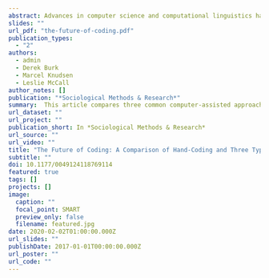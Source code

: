 ```yaml
---
abstract: Advances in computer science and computational linguistics have yielded new, and faster, computational approaches to structuring and analyzing textual data. These approaches perform well on tasks like information extraction, but their ability to identify complex, socially constructed, and unsettled theoretical concepts—a central goal of sociological content analysis—has not been tested. To fill this gap, we compare the results produced by three common computer-assisted approaches—dictionary, supervised machine learning (SML), and unsupervised machine learning—to those produced through a rigorous hand-coding analysis of inequality in the news (N = 1,253 articles). Although we find that SML methods perform best in replicating hand-coded results, we document and clarify the strengths and weaknesses of each approach, including how they can complement one another. We argue that content analysts in the social sciences would do well to keep all these approaches in their toolkit, deploying them purposefully according to the task at hand.
slides: ""
url_pdf: "the-future-of-coding.pdf"
publication_types:
  - "2"
authors:
  - admin
  - Derek Burk
  - Marcel Knudsen
  - Leslie McCall
author_notes: []
publication: "*Sociological Methods & Research*"
summary:  This article compares three common computer-assisted approaches—dictionary, supervised machine learning, and unsupervised machine learning—to those produced through a rigorous hand-coding analysis of inequality in the news.
url_dataset: ""
url_project: ""
publication_short: In *Sociological Methods & Research*
url_source: ""
url_video: ""
title: "The Future of Coding: A Comparison of Hand-Coding and Three Types of Computer-Assisted Text Analysis Methods"
subtitle: ""
doi: 10.1177/0049124118769114
featured: true
tags: []
projects: []
image:
  caption: ""
  focal_point: SMART
  preview_only: false
  filename: featured.jpg
date: 2020-02-02T01:00:00.000Z
url_slides: ""
publishDate: 2017-01-01T00:00:00.000Z
url_poster: ""
url_code: ""
---
```


